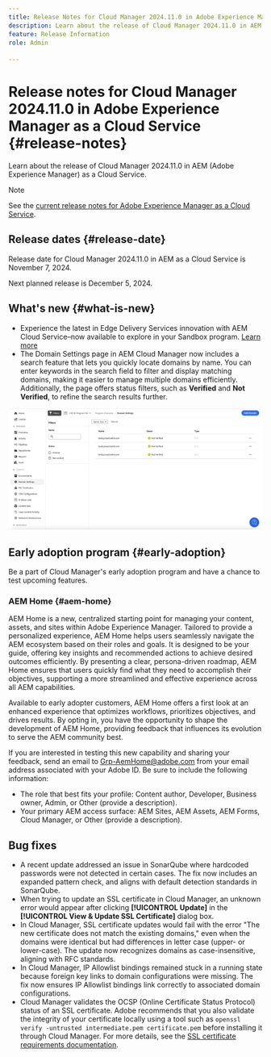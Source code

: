 ```yaml
---
title: Release Notes for Cloud Manager 2024.11.0 in Adobe Experience Manager as a Cloud Service
description: Learn about the release of Cloud Manager 2024.11.0 in AEM as a Cloud Service.
feature: Release Information
role: Admin

---
```

# Release notes for Cloud Manager 2024.11.0 in Adobe Experience Manager as a Cloud Service {#release-notes}

Learn about the release of Cloud Manager 2024.11.0 in AEM (Adobe Experience Manager) as a Cloud Service.

>[!NOTE]
>
>See the [current release notes for Adobe Experience Manager as a Cloud Service](/help/release-notes/release-notes-cloud/release-notes-current.md).

## Release dates {#release-date}

Release date for Cloud Manager 2024.11.0 in AEM as a Cloud Service is November 7, 2024. 

Next planned release is December 5, 2024.

## What's new {#what-is-new}

* Experience the latest in Edge Delivery Services innovation with AEM Cloud Service&ndash;now available to explore in your Sandbox program. [Learn more](/help/implementing/cloud-manager/getting-access-to-aem-in-cloud/introduction-sandbox-programs.md#auto-creation) <!-- (CMGR-62319) -->
* The Domain Settings page in AEM Cloud Manager now includes a search feature that lets you quickly locate domains by name. You can enter keywords in the search field to filter and display matching domains, making it easier to manage multiple domains efficiently. Additionally, the page offers status filters, such as **Verified** and **Not Verified**, to refine the search results further. <!-- (CMGR-62615) -->

![Search field in Domain Settings](/help/implementing/cloud-manager/assets/domain-settings-search.png)

## Early adoption program {#early-adoption}

Be a part of Cloud Manager's early adoption program and have a chance to test upcoming features.

### AEM Home {#aem-home}

AEM Home is a new, centralized starting point for managing your content, assets, and sites within Adobe Experience Manager. Tailored to provide a personalized experience, AEM Home helps users seamlessly navigate the AEM ecosystem based on their roles and goals. It is designed to be your guide, offering key insights and recommended actions to achieve desired outcomes efficiently. By presenting a clear, persona-driven roadmap, AEM Home ensures that users quickly find what they need to accomplish their objectives, supporting a more streamlined and effective experience across all AEM capabilities.

Available to early adopter customers, AEM Home offers a first look at an enhanced experience that optimizes workflows, prioritizes objectives, and drives results. By opting in, you have the opportunity to shape the development of AEM Home, providing feedback that influences its evolution to serve the AEM community best.

If you are interested in testing this new capability and sharing your feedback, send an email to [Grp-AemHome@adobe.com](mailto:Grp-AemHome@adobe.com) from your email address associated with your Adobe ID. Be sure to include the following information:

* The role that best fits your profile: Content author, Developer, Business owner, Admin, or Other (provide a description).
* Your primary AEM access surface: AEM Sites, AEM Assets, AEM Forms, Cloud Manager, or Other (provide a description).


<!-- WAS NOT INCLUDED IN THE NOVEMBER 2024 RELEASE WIKI HENCE REMOVED; LEFT HERE JUST IN CASE PM CHANGES MIND - https://wiki.corp.adobe.com/display/DMSArchitecture/Cloud+Manager+2024.11.0+Release 

### Bring Your Own Git - now with support for GitLab and Bitbucket {#gitlab-bitbucket}

BOTH CS & AMS

The **Bring Your Own Git** feature has been expanded to include support for external repositories such as GitLab and Bitbucket. This new support is in addition to the already existing support for private and enterprise GitHub repositories. When you add these new repos, you can also link them directly to your pipelines. You can host these repositories on public cloud platforms or within your private cloud or infrastructure. This integration also removes the need for constant code synchronization with the Adobe repository and provides the ability to validate pull requests before merging them into a main branch.

See [Add external repositories in Cloud Manager](/help/implementing/cloud-manager/managing-code/external-repositories.md).

![Add Repository dialog box](/help/implementing/cloud-manager/release-notes/assets/repositories-add-release-notes.png)

>[!NOTE]
>
>Currently, the out-of-the-box pull request code quality checks are exclusive to GitHub-hosted repositories, but an update to extend this functionality to other Git vendors is in the works.

If you are interested in testing this new feature and sharing your feedback, send an email to [Grp-CloudManager_BYOG@adobe.com](mailto:Grp-CloudManager_BYOG@adobe.com) from your email address associated with your Adobe ID. Be sure to include which Git platform you want to use and whether you are on a private/public or enterprise repository structure. -->


## Bug fixes

* A recent update addressed an issue in SonarQube where hardcoded passwords were not detected in certain cases. The fix now includes an expanded pattern check, and aligns with default detection standards in SonarQube. <!-- CMGR-62682 -->
* When trying to update an SSL certificate in Cloud Manager, an unknown error would appear after clicking **[!UICONTROL Update]** in the **[!UICONTROL View & Update SSL Certificate]** dialog box. <!-- CMGR-62848 -->
* In Cloud Manager, SSL certificate updates would fail with the error "The new certificate does not match the existing domains," even when the domains were identical but had differences in letter case (upper- or lower-case). The update now recognizes domains as case-insensitive, aligning with RFC standards. <!-- CMGR-62844 -->
* In Cloud Manager, IP Allowlist bindings remained stuck in a running state because foreign key links to domain configurations were missing. The fix now ensures IP Allowlist bindings link correctly to associated domain configurations. <!-- CMGR-62838 -->
* Cloud Manager validates the OCSP (Online Certificate Status Protocol) status of an SSL certificate. Adobe recommends that you also validate the integrity of your certificate locally using a tool such as `openssl verify -untrusted intermediate.pem certificate.pem` before installing it through Cloud Manager. For more details, see the [SSL certificate requirements documentation](https://experienceleague.adobe.com/en/docs/experience-manager-cloud-service/content/implementing/using-cloud-manager/manage-ssl-certificates/introduction-to-ssl-certificates#requirements). <!-- CMGR-62341  -->



<!-- ## Known issues {#known-issues} -->